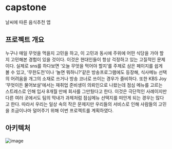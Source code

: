 # capstone

날씨에 따른 음식추천 앱

## 프로젝트 개요

누구나 매일 무엇을 먹을지 고민을 하고, 이 고민과 동시에 주위에 어떤 식당을 가야 할지 고민해본 경험이 있을 것이다. 이것은 현대인들이 항상 걱정하고 있는 고질적인 문제이다. 실제로 sns를 하다보면 ‘오늘 무엇을 먹어야 할지’를 주제로 삼은 페이지를 쉽게 볼 수 있고, ‘무한도전’이나 ‘놀면 뭐하니?’같은 방송프로그램에도 등장해, 식사메뉴 선택의 어려움을 개그의 소재로 쓰거나 방송 코너로 쓰이는 경우가 즐비하다. 또한 KBS Joy ‘무엇이든 물어보살’에서는 재취업 준비생이 의뢰인으로 나왔는데 점심 메뉴를 고르는 스트레스로 인해 입사 8개월 만에 회사를 그만뒀다고 한다. 이것은 극단적인 사례이지만 다른 여러 곳에서도 팀의 막내가 과제처럼 점심메뉴 선택지를 떠안게 되는 경우는 많다고 한다. 따라서 우리는 일상 속의 작은 문제지만 우리들의 서비스로 인해 사람들의 고민을 조금이나마 덜어주기 위해 이번 프로젝트를 계획하였다.

## 아키텍처


![image](https://user-images.githubusercontent.com/88660339/174315415-0a8ce8e8-b88a-4eaa-9fda-45b6d2a3a35b.png)
